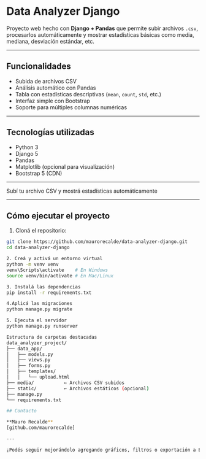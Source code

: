 # Data Analyzer Django

Proyecto web hecho con **Django + Pandas** que permite subir archivos `.csv`, procesarlos automáticamente y mostrar estadísticas básicas como media, mediana, desviación estándar, etc.

---

## Funcionalidades

-  Subida de archivos CSV
-  Análisis automático con Pandas
-  Tabla con estadísticas descriptivas (`mean`, `count`, `std`, etc.)
-  Interfaz simple con Bootstrap
-  Soporte para múltiples columnas numéricas

---

## Tecnologías utilizadas

- Python 3
- Django 5
- Pandas
- Matplotlib (opcional para visualización)
- Bootstrap 5 (CDN)

---

 Subí tu archivo CSV y
 mostrá estadísticas automáticamente

---

## Cómo ejecutar el proyecto

1. Cloná el repositorio:

```bash
git clone https://github.com/maurorecalde/data-analyzer-django.git
cd data-analyzer-django

2. Creá y activá un entorno virtual
python -m venv venv
venv\Scripts\activate    # En Windows
source venv/bin/activate # En Mac/Linux

3. Instalá las dependencias
pip install -r requirements.txt

4.Aplicá las migraciones
python manage.py migrate

5. Ejecuta el servidor
python manage.py runserver

Estructura de carpetas destacadas
data_analyzer_project/
├── data_app/
│   ├── models.py
│   ├── views.py
│   ├── forms.py
│   ├── templates/
│   │   └── upload.html
├── media/           ← Archivos CSV subidos
├── static/          ← Archivos estáticos (opcional)
├── manage.py
└── requirements.txt

## Contacto

**Mauro Recalde**  
[github.com/maurorecalde]

---

¡Podés seguir mejorándolo agregando gráficos, filtros o exportación a Excel!


